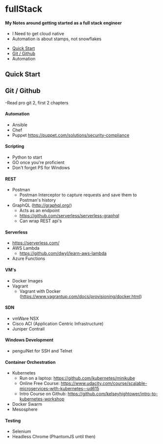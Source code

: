 # fullStack

#### My Notes around getting started as a full stack engineer
- I Need to get cloud native
- Automation is about stamps, not snowflakes

* [Quick Start](#quick-start)
* [Git / Github](#git)
* Automation
## <a name="quick-start"></a>Quick Start

## <a name="git" /> Git / Github 
  -Read pro git 2, first 2 chapters

#### Automation
  - Ansible
  - Chef
  - Puppet https://puppet.com/solutions/security-compliance

#### Scripting
  - Python to start
  - GO once you're proficient
  - Don't forget PS for Windows

#### REST
  - Postman
    - Postman Interceptor to capture requests and save them to Postman's history
  - GraphQL (http://graphql.org/)
    - Acts as an endpoint
    - https://github.com/serverless/serverless-graphql
    - Can wrap REST api's

#### Serverless
  - https://serverless.com/
  - AWS Lambda
    - https://github.com/dwyl/learn-aws-lambda
  - Azure Functions

#### VM's
  - Docker Images
  - Vagrant
    - Vagrant with Docker (https://www.vagrantup.com/docs/provisioning/docker.html)

#### SDN
  - vmWare NSX
  - Cisco ACI (Application Centric Infrastructure)
  - Juniper Contrail

#### Windows Development
  - penguiNet for SSH and Telnet

#### Container Orchestration
  - Kubernetes
    - Run on a laptop: https://github.com/kubernetes/minikube
    - Online Free Course: https://www.udacity.com/course/scalable-microservices-with-kubernetes--ud615
    - Intro Course on Github: https://github.com/kelseyhightower/intro-to-kubernetes-workshop
  - Docker Swarm
  - Mesosphere

#### Testing
  - Selenium
  - Headless Chrome (PhantomJS until then)
